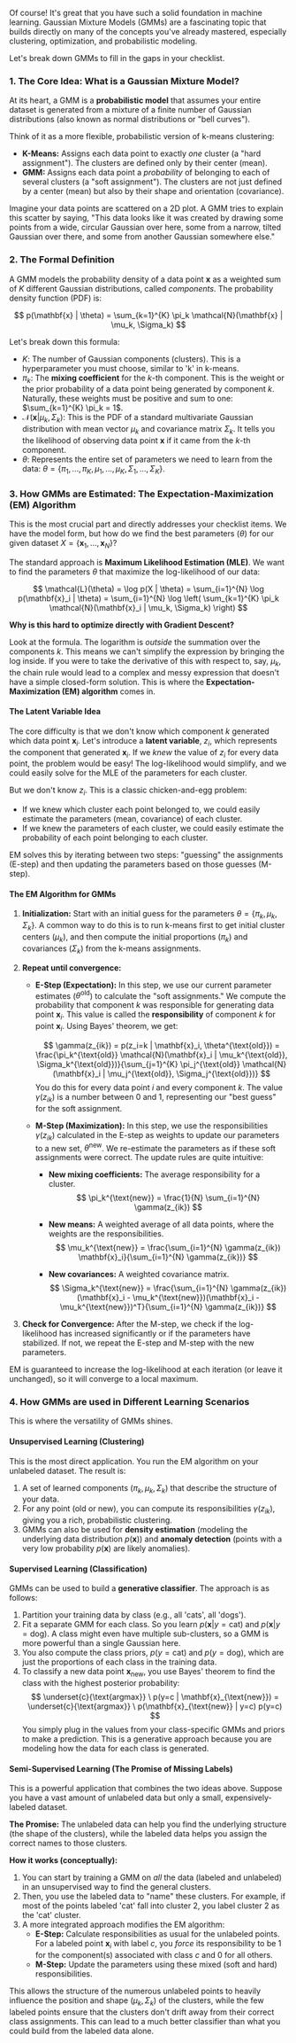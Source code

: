 Of course! It's great that you have such a solid foundation in machine learning. Gaussian Mixture Models (GMMs) are a fascinating topic that builds directly on many of the concepts you've already mastered, especially clustering, optimization, and probabilistic modeling.

Let's break down GMMs to fill in the gaps in your checklist.

### 1. The Core Idea: What is a Gaussian Mixture Model?

At its heart, a GMM is a **probabilistic model** that assumes your entire dataset is generated from a mixture of a finite number of Gaussian distributions (also known as normal distributions or "bell curves").

Think of it as a more flexible, probabilistic version of k-means clustering:

*   **K-Means:** Assigns each data point to exactly *one* cluster (a "hard assignment"). The clusters are defined only by their center (mean).
*   **GMM:** Assigns each data point a *probability* of belonging to each of several clusters (a "soft assignment"). The clusters are not just defined by a center (mean) but also by their shape and orientation (covariance).

Imagine your data points are scattered on a 2D plot. A GMM tries to explain this scatter by saying, "This data looks like it was created by drawing some points from a wide, circular Gaussian over here, some from a narrow, tilted Gaussian over there, and some from another Gaussian somewhere else."

### 2. The Formal Definition

A GMM models the probability density of a data point $\mathbf{x}$ as a weighted sum of $K$ different Gaussian distributions, called *components*. The probability density function (PDF) is:

$$
p(\mathbf{x} | \theta) = \sum_{k=1}^{K} \pi_k \mathcal{N}(\mathbf{x} | \mu_k, \Sigma_k)
$$

Let's break down this formula:
*   $K$: The number of Gaussian components (clusters). This is a hyperparameter you must choose, similar to 'k' in k-means.
*   $\pi_k$: The **mixing coefficient** for the $k$-th component. This is the weight or the prior probability of a data point being generated by component $k$. Naturally, these weights must be positive and sum to one: $\sum_{k=1}^{K} \pi_k = 1$.
*   $\mathcal{N}(\mathbf{x} | \mu_k, \Sigma_k)$: This is the PDF of a standard multivariate Gaussian distribution with mean vector $\mu_k$ and covariance matrix $\Sigma_k$. It tells you the likelihood of observing data point $\mathbf{x}$ if it came from the $k$-th component.
*   $\theta$: Represents the entire set of parameters we need to learn from the data: $\theta = \{ \pi_1, ..., \pi_K, \mu_1, ..., \mu_K, \Sigma_1, ..., \Sigma_K \}$.

### 3. How GMMs are Estimated: The Expectation-Maximization (EM) Algorithm

This is the most crucial part and directly addresses your checklist items. We have the model form, but how do we find the best parameters ($\theta$) for our given dataset $X = \{\mathbf{x}_1, ..., \mathbf{x}_N\}$?

The standard approach is **Maximum Likelihood Estimation (MLE)**. We want to find the parameters $\theta$ that maximize the log-likelihood of our data:

$$
\mathcal{L}(\theta) = \log p(X | \theta) = \sum_{i=1}^{N} \log p(\mathbf{x}_i | \theta) = \sum_{i=1}^{N} \log \left( \sum_{k=1}^{K} \pi_k \mathcal{N}(\mathbf{x}_i | \mu_k, \Sigma_k) \right)
$$

**Why is this hard to optimize directly with Gradient Descent?**

Look at the formula. The logarithm is *outside* the summation over the components $k$. This means we can't simplify the expression by bringing the log inside. If you were to take the derivative of this with respect to, say, $\mu_k$, the chain rule would lead to a complex and messy expression that doesn't have a simple closed-form solution. This is where the **Expectation-Maximization (EM) algorithm** comes in.

#### The Latent Variable Idea

The core difficulty is that we don't know which component $k$ generated which data point $\mathbf{x}_i$. Let's introduce a **latent variable**, $z_i$, which represents the component that generated $\mathbf{x}_i$. If we *knew* the value of $z_i$ for every data point, the problem would be easy! The log-likelihood would simplify, and we could easily solve for the MLE of the parameters for each cluster.

But we don't know $z_i$. This is a classic chicken-and-egg problem:
*   If we knew which cluster each point belonged to, we could easily estimate the parameters (mean, covariance) of each cluster.
*   If we knew the parameters of each cluster, we could easily estimate the probability of each point belonging to each cluster.

EM solves this by iterating between two steps: "guessing" the assignments (E-step) and then updating the parameters based on those guesses (M-step).

#### The EM Algorithm for GMMs

1.  **Initialization:** Start with an initial guess for the parameters $\theta = \{\pi_k, \mu_k, \Sigma_k\}$. A common way to do this is to run k-means first to get initial cluster centers ($\mu_k$), and then compute the initial proportions ($\pi_k$) and covariances ($\Sigma_k$) from the k-means assignments.

2.  **Repeat until convergence:**

    *   **E-Step (Expectation):** In this step, we use our current parameter estimates ($\theta^{\text{old}}$) to calculate the "soft assignments." We compute the probability that component $k$ was responsible for generating data point $\mathbf{x}_i$. This value is called the **responsibility** of component $k$ for point $\mathbf{x}_i$. Using Bayes' theorem, we get:

        $$
        \gamma(z_{ik}) = p(z_i=k | \mathbf{x}_i, \theta^{\text{old}}) = \frac{\pi_k^{\text{old}} \mathcal{N}(\mathbf{x}_i | \mu_k^{\text{old}}, \Sigma_k^{\text{old}})}{\sum_{j=1}^{K} \pi_j^{\text{old}} \mathcal{N}(\mathbf{x}_i | \mu_j^{\text{old}}, \Sigma_j^{\text{old}})}
        $$
        You do this for every data point $i$ and every component $k$. The value $\gamma(z_{ik})$ is a number between 0 and 1, representing our "best guess" for the soft assignment.

    *   **M-Step (Maximization):** In this step, we use the responsibilities $\gamma(z_{ik})$ calculated in the E-step as weights to update our parameters to a new set, $\theta^{\text{new}}$. We re-estimate the parameters as if these soft assignments were correct. The update rules are quite intuitive:

        *   **New mixing coefficients:** The average responsibility for a cluster.
            $$ \pi_k^{\text{new}} = \frac{1}{N} \sum_{i=1}^{N} \gamma(z_{ik}) $$

        *   **New means:** A weighted average of all data points, where the weights are the responsibilities.
            $$ \mu_k^{\text{new}} = \frac{\sum_{i=1}^{N} \gamma(z_{ik}) \mathbf{x}_i}{\sum_{i=1}^{N} \gamma(z_{ik})} $$

        *   **New covariances:** A weighted covariance matrix.
            $$ \Sigma_k^{\text{new}} = \frac{\sum_{i=1}^{N} \gamma(z_{ik}) (\mathbf{x}_i - \mu_k^{\text{new}})(\mathbf{x}_i - \mu_k^{\text{new}})^T}{\sum_{i=1}^{N} \gamma(z_{ik})} $$

3.  **Check for Convergence:** After the M-step, we check if the log-likelihood has increased significantly or if the parameters have stabilized. If not, we repeat the E-step and M-step with the new parameters.

EM is guaranteed to increase the log-likelihood at each iteration (or leave it unchanged), so it will converge to a local maximum.

### 4. How GMMs are used in Different Learning Scenarios

This is where the versatility of GMMs shines.

#### Unsupervised Learning (Clustering)
This is the most direct application. You run the EM algorithm on your unlabeled dataset. The result is:
1.  A set of learned components ($\pi_k, \mu_k, \Sigma_k$) that describe the structure of your data.
2.  For any point (old or new), you can compute its responsibilities $\gamma(z_{ik})$, giving you a rich, probabilistic clustering.
3.  GMMs can also be used for **density estimation** (modeling the underlying data distribution $p(\mathbf{x})$) and **anomaly detection** (points with a very low probability $p(\mathbf{x})$ are likely anomalies).

#### Supervised Learning (Classification)
GMMs can be used to build a **generative classifier**. The approach is as follows:
1.  Partition your training data by class (e.g., all 'cats', all 'dogs').
2.  Fit a separate GMM for each class. So you learn $p(\mathbf{x} | y=\text{cat})$ and $p(\mathbf{x} | y=\text{dog})$. A class might even have multiple sub-clusters, so a GMM is more powerful than a single Gaussian here.
3.  You also compute the class priors, $p(y=\text{cat})$ and $p(y=\text{dog})$, which are just the proportions of each class in the training data.
4.  To classify a new data point $\mathbf{x}_{\text{new}}$, you use Bayes' theorem to find the class with the highest posterior probability:
    $$
    \underset{c}{\text{argmax}} \ p(y=c | \mathbf{x}_{\text{new}}) = \underset{c}{\text{argmax}} \ p(\mathbf{x}_{\text{new}} | y=c) p(y=c)
    $$
    You simply plug in the values from your class-specific GMMs and priors to make a prediction. This is a generative approach because you are modeling how the data for each class is generated.

#### Semi-Supervised Learning (The Promise of Missing Labels)
This is a powerful application that combines the two ideas above. Suppose you have a vast amount of unlabeled data but only a small, expensively-labeled dataset.

**The Promise:** The unlabeled data can help you find the underlying structure (the shape of the clusters), while the labeled data helps you assign the correct names to those clusters.

**How it works (conceptually):**
1.  You can start by training a GMM on *all* the data (labeled and unlabeled) in an unsupervised way to find the general clusters.
2.  Then, you use the labeled data to "name" these clusters. For example, if most of the points labeled 'cat' fall into cluster 2, you label cluster 2 as the 'cat' cluster.
3.  A more integrated approach modifies the EM algorithm:
    *   **E-Step:** Calculate responsibilities as usual for the unlabeled points. For a labeled point $\mathbf{x}_i$ with label $c$, you *force* its responsibility to be 1 for the component(s) associated with class $c$ and 0 for all others.
    *   **M-Step:** Update the parameters using these mixed (soft and hard) responsibilities.

This allows the structure of the numerous unlabeled points to heavily influence the position and shape ($\mu_k, \Sigma_k$) of the clusters, while the few labeled points ensure that the clusters don't drift away from their correct class assignments. This can lead to a much better classifier than what you could build from the labeled data alone.